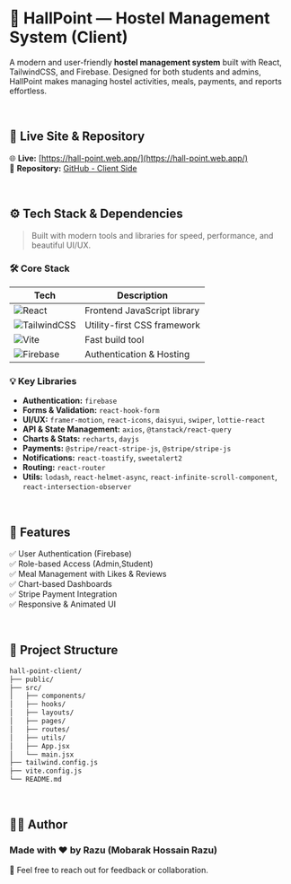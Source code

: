 # 🏨 HallPoint — Hostel Management System (Client)

A modern and user-friendly **hostel management system** built with React, TailwindCSS, and Firebase. Designed for both students and admins, HallPoint makes managing hostel activities, meals, payments, and reports effortless.

<br/>

## 🔗 Live Site & Repository

🌐 **Live:** [https://hall-point.web.app/](https://hall-point.web.app/)  
📁 **Repository:** [GitHub - Client Side](https://github.com/mdmhrz/hall-point-client)

<br/>

## ⚙️ Tech Stack & Dependencies

> Built with modern tools and libraries for speed, performance, and beautiful UI/UX.

### 🛠️ Core Stack

| Tech                     | Description                          |
|--------------------------|--------------------------------------|
| ![React](https://img.shields.io/badge/React-61DAFB?logo=react&logoColor=white&style=for-the-badge) | Frontend JavaScript library |
| ![TailwindCSS](https://img.shields.io/badge/TailwindCSS-06B6D4?logo=tailwind-css&logoColor=white&style=for-the-badge) | Utility-first CSS framework |
| ![Vite](https://img.shields.io/badge/Vite-646CFF?logo=vite&logoColor=white&style=for-the-badge) | Fast build tool |
| ![Firebase](https://img.shields.io/badge/Firebase-FFCA28?logo=firebase&logoColor=black&style=for-the-badge) | Authentication & Hosting |

### 💡 Key Libraries

- **Authentication:** `firebase`
- **Forms & Validation:** `react-hook-form`
- **UI/UX:** `framer-motion`, `react-icons`, `daisyui`, `swiper`, `lottie-react`
- **API & State Management:** `axios`, `@tanstack/react-query`
- **Charts & Stats:** `recharts`, `dayjs`
- **Payments:** `@stripe/react-stripe-js`, `@stripe/stripe-js`
- **Notifications:** `react-toastify`, `sweetalert2`
- **Routing:** `react-router`
- **Utils:** `lodash`, `react-helmet-async`, `react-infinite-scroll-component`, `react-intersection-observer`

<br/>

## 🚀 Features

✅ User Authentication (Firebase)  
✅ Role-based Access (Admin,Student)   
✅ Meal Management with Likes & Reviews  
✅ Chart-based Dashboards  
✅ Stripe Payment Integration  
✅ Responsive & Animated UI


<br/>

## 📂 Project Structure

```bash
hall-point-client/
├── public/
├── src/
│   ├── components/
│   ├── hooks/
│   ├── layouts/
│   ├── pages/
│   ├── routes/
│   ├── utils/
│   ├── App.jsx
│   └── main.jsx
├── tailwind.config.js
├── vite.config.js
└── README.md

```

<br>

## 🧑‍💻 Author
### Made with ❤️ by Razu (Mobarak Hossain Razu)
📧 Feel free to reach out for feedback or collaboration.
